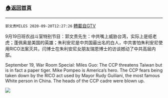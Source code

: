 ﻿###  [:house:返回首頁](https://github.com/ourhimalayas/txt)
---

`郭文贵MILES 2020-09-20T12:27:26` [轉載自GTV](https://gtv.org/web/#/UserInfo/5e596957357cc612d35a8044)

9月19日班农战斗室特别节目：郭文贵先生：中共嘴上威胁台湾，实际上是纸老虎；蓬佩奥是美国的英雄；朱利安尼是中共国最出名的白人，中共害怕朱利安尼使用RICO法案灭共，闫博士在朱利安尼女朋友瑞恩博士的访谈撼动了中共高层内部。

September 19, War Room Special:
Miles Guo: The CCP threatens Taiwan but is in fact a paper tiger. Mike Pompeo is America’s hero. The CCP fears being taken down by the RICO act used by Mayor Rudy Guiliani, the most famous White person in China. The heads of the CCP cadre were blown up.

[![](https://filegroup.gtv.org/cdn-cgi/image/width=600/https://filegroup.gtv.org/group3/web/20200920/13/28/0/d465f43ab7e629f504fa0664f9cf11db.png)](https://filegroup.gtv.org/group3/default/20200920/12/27/0/0f5742ea77c537602d8976c1790fa684.MOV)
